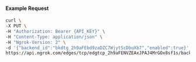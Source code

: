 <!-- Code generated for API Clients. DO NOT EDIT. -->

#### Example Request

```bash
curl \
-X PUT \
-H "Authorization: Bearer {API_KEY}" \
-H "Content-Type: application/json" \
-H "Ngrok-Version: 2" \
-d '{"backend_id":"bkdtg_2h9aFEbd9zaDZC7WjytScDbuXb7","enabled":true}' \
https://api.ngrok.com/edges/tcp/edgtcp_2h9aFENVZEAxJPAJ4MrGOx8sf1s/backend
```
